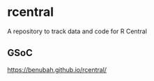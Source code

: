 # rcentral
A repository to track data and code for R Central

## GSoC
https://benubah.github.io/rcentral/
